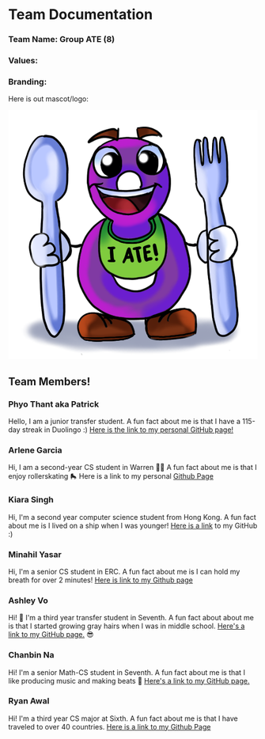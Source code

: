 # Team Documentation


### Team Name: Group ATE (8) 

### Values: 

### Branding:

Here is out mascot/logo: 

![mascot image](./branding/team-mascot.png)


## Team Members!

### Phyo Thant aka Patrick
Hello, I am a junior transfer student. A fun fact about me is that I have a 115-day streak in Duolingo :) [Here is the link to my personal GitHub page!](https://phyoth.github.io/CSE-110-lab1/)

### Arlene Garcia
Hi, I am a second-year CS student in Warren 🤟🏽 A fun fact about me is that I enjoy rollerskating 🛼
Here is a link to my personal [Github Page](https://arlenecse.github.io/arlene-github-user-page/)

###  Kiara Singh
Hi, I'm a second year computer science student from Hong Kong. A fun fact about me is I lived on a ship when I was younger! [Here is a link](https://github.com/Kiarasinghh) to my GitHub :)

### Minahil Yasar
Hi, I'm a senior CS student in ERC. A fun fact about me is I can hold my breath for over 2 minutes! [Here is link to my Github page](https://minahilyasar.github.io/cse110/) 

### Ashley Vo
Hi! 👋 I'm a third year transfer student in Seventh. A fun fact about about me is that I started growing gray hairs when I was in middle school. [Here's a link to my GitHub page.](https://github.com/avo-ucsd) 😎

### Chanbin Na
Hi! I'm a senior Math-CS student in Seventh. A fun fact about me is that I like producing music and making beats 🎹 [Here's a link to my GitHub page.](https://chanbinna.github.io/Github-User-Page/)

### Ryan Awal
Hi! I'm a third year CS major at Sixth. A fun fact about me is that I have traveled to over 40 countries. [Here is a link to my Github Page](https://ryanawal12.github.io/Lab1CSE110/)
